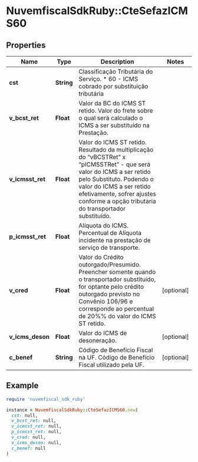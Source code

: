 # NuvemfiscalSdkRuby::CteSefazICMS60

## Properties

| Name | Type | Description | Notes |
| ---- | ---- | ----------- | ----- |
| **cst** | **String** | Classificação Tributária do Serviço.  * 60 - ICMS cobrado por substituição tributária |  |
| **v_bcst_ret** | **Float** | Valor da BC do ICMS ST retido.  Valor do frete sobre o qual será calculado o ICMS a ser substituído na Prestação. |  |
| **v_icmsst_ret** | **Float** | Valor do ICMS ST retido.  Resultado da multiplicação do “vBCSTRet” x “pICMSSTRet” - que será valor do ICMS a ser retido pelo Substituto. Podendo o valor do ICMS a ser retido efetivamente, sofrer ajustes conforme a opção tributaria do transportador substituído. |  |
| **p_icmsst_ret** | **Float** | Alíquota do ICMS.  Percentual de Alíquota incidente na prestação de serviço de transporte. |  |
| **v_cred** | **Float** | Valor do Crédito outorgado/Presumido.  Preencher somente quando o transportador substituído, for optante pelo crédito outorgado previsto no Convênio 106/96 e corresponde ao percentual de 20%% do valor do ICMS ST retido. | [optional] |
| **v_icms_deson** | **Float** | Valor do ICMS de desoneração. | [optional] |
| **c_benef** | **String** | Código de Benefício Fiscal na UF.  Código de Benefício Fiscal utilizado pela UF. | [optional] |

## Example

```ruby
require 'nuvemfiscal_sdk_ruby'

instance = NuvemfiscalSdkRuby::CteSefazICMS60.new(
  cst: null,
  v_bcst_ret: null,
  v_icmsst_ret: null,
  p_icmsst_ret: null,
  v_cred: null,
  v_icms_deson: null,
  c_benef: null
)
```

